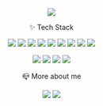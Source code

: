 <div align="center">
  <img src="https://capsule-render.vercel.app/api?type=transparent&color=auto&height=50&section=header&text=👩‍💻%20Hi,%20I'm%20Dahee&fontSize=30&animation=twinkling">
<!--   <p>
    📪 How to reach me:
    <img src="https://img.shields.io/badge/Blog-20C997?style=flat-square&logo=velog&logoColor=white&link=https://velog.io/@newdana01">
    <img src="https://img.shields.io/badge/Gmail-EA4335?style=flat-square&logo=gmail&logoColor=white&link=mailto:newdana01@gmail.com">
  </p> -->
<!--   <img align="right" src="https://github-readme-stats.vercel.app/api?username=newdana01&show_icons=true"/>  -->

  <p>✨ Tech Stack</p>
  <p>
    <img src="https://img.shields.io/badge/Java-007396.svg?&style=flat-square&logo=Java&logoColor=white">
    <img src="https://img.shields.io/badge/springboot-6DB33F?style=flat-square&logo=SpringBoot&logoColor=white">
    <img src="https://img.shields.io/badge/javascript-F7DF1E?style=flat-square&logo=javascript&logoColor=black">
  <img src="https://img.shields.io/badge/node.js-339933?style=flat-square&logo=Node.js&logoColor=white">
  <img src="https://img.shields.io/badge/python-3776AB?style=flat-square&logo=python&logoColor=white">
  <img src="https://img.shields.io/badge/django-092E20?style=flat-square&logo=django&logoColor=white">
  <img src="https://img.shields.io/badge/fastapi-009688?style=flat-square&logo=fastapi&logoColor=white">
  <img src="https://img.shields.io/badge/mysql-4479A1?style=flat-square&logo=mysql&logoColor=white">
  <img src="https://img.shields.io/badge/postgresql-4169E1?style=flat-square&logo=postgresql&logoColor=white"/>
  </p>
  <p>
    <img src="https://img.shields.io/badge/slack-4A154B?style=flat-square&logo=slack&logoColor=white">
    <img src="https://img.shields.io/badge/git-F05032?style=flat-square&logo=git&logoColor=white">
    <img src="https://img.shields.io/badge/github-181717?style=flat-square&logo=github&logoColor=white">
    <img src="https://img.shields.io/badge/trello-0052CC?style=flat-square&logo=trello&logoColor=white">
  </p>
  <p>
    📪 More about me
  </p>
  <p>
    <a href="https://velog.io/@newdana01"><img src="https://img.shields.io/badge/Blog-20C997?style=flat-square&logo=velog&logoColor=white&link=https://velog.io/@newdana01"></a>
    <a href="mailto:newdana01@gmail.com"><img src="https://img.shields.io/badge/Gmail-EA4335?style=flat-square&logo=gmail&logoColor=white&link=mailto:newdana01@gmail.com"></a>
